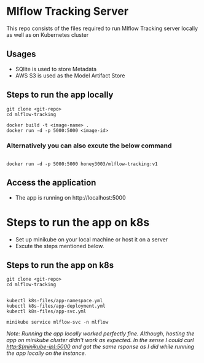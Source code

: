 # Mlflow Tracking Server #

This repo consists of the files required to run Mlflow Tracking server locally as well as on Kubernetes cluster

## Usages

* SQlite is used to store Metadata
* AWS S3 is used as the Model Artifact Store


## Steps to run the app locally

```
git clone <git-repo>
cd mlflow-tracking

docker build -t <image-name> .
docker run -d -p 5000:5000 <image-id>

```

### Alternatively you can also excute the below command

```

docker run -d -p 5000:5000 honey3003/mlflow-tracking:v1

```

## Access the application 

* The app is running on http://localhost:5000


# Steps to run the app on k8s

* Set up minikube on your local machine or host it on a server
* Excute the steps mentioned below.


## Steps to run the app on k8s

```
git clone <git-repo>
cd mlflow-tracking


kubectl k8s-files/app-namespace.yml
kubectl k8s-files/app-deployment.yml
kubectl k8s-files/app-svc.yml

minikube service mlflow-svc -n mlflow

```


*Note: Running the app locally worked perfectly fine. Although, hosting the app on minikube cluster didn't work as expected. In the sense I could curl <http:$(minikube-ip):5000> and got the same rsponse as I did while running the app locally on the instance.*






